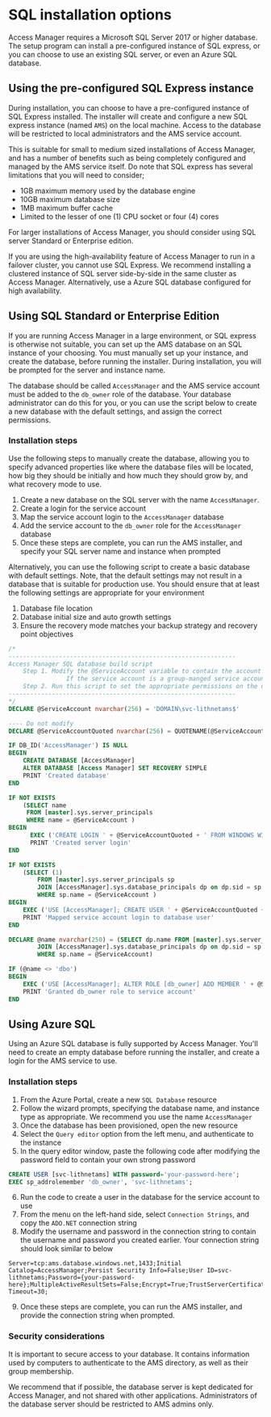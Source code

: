 # SQL installation options
Access Manager requires a Microsoft SQL Server 2017 or higher database. The setup program can install a pre-configured instance of SQL express, or you can choose to use an existing SQL server, or even an Azure SQL database.

## Using the pre-configured SQL Express instance
During installation, you can choose to have a pre-configured instance of SQL Express installed. The installer will create and configure a new SQL express instance (named `AMS`) on the local machine. Access to the database will be restricted to local administrators and the AMS service account.

This is suitable for small to medium sized installations of Access Manager, and has a number of benefits such as being completely configured and managed by the AMS service itself.
Do note that SQL express has several limitations that you will need to consider;
- 1GB maximum memory used by the database engine
- 10GB maximum database size
- 1MB maximum buffer cache
- Limited to the lesser of one (1) CPU socket or four (4) cores 

For larger installations of Access Manager, you should consider using SQL server Standard or Enterprise edition.

If you are using the high-availability feature of Access Manager to run in a failover cluster, you cannot use SQL Express. We recommend installing a clustered instance of SQL server side-by-side in the same cluster as Access Manager. Alternatively, use a Azure SQL database configured for high availability.

## Using SQL Standard or Enterprise Edition
If you are running Access Manager in a large environment, or SQL express is otherwise not suitable, you can set up the AMS database on an SQL instance of your choosing. You must manually set up your instance, and create the database, before running the installer. During installation, you will be prompted for the server and instance name. 

The database should be called `AccessManager` and the AMS service account must be added to the `db_owner` role of the database. Your database administrator can do this for you, or you can use the script below to create a new database with the default settings, and assign the correct permissions.

### Installation steps 
Use the following steps to manually create the database, allowing you to specify advanced properties like where the database files will be located, how big they should be initially and how much they should grow by, and what recovery mode to use. 

1. Create a new database on the SQL server with the name `AccessManager`. 
2. Create a login for the service account
3. Map the service account login to the `AccessManager` database
4. Add the service account to the `db_owner` role for the `AccessManager` database
5. Once these steps are complete, you can run the AMS installer, and specify your SQL server name and instance when prompted

Alternatively, you can use the following script to create a basic database with default settings. Note, that the default settings may not result in a database that is suitable for production use. You should ensure that at least the following settings are appropriate for your environment
1. Database file location
2. Database initial size and auto growth settings
3. Ensure the recovery mode matches your backup strategy and recovery point objectives

```sql
/*
---------------------------------------------------------------
Access Manager SQL database build script
	Step 1. Modify the @ServiceAccount variable to contain the account name of the service account that is used to run the AMS service
                If the service account is a group-manged service account, don't forget to add the '$' character to the end of the account name
	Step 2. Run this script to set the appropriate permissions on the database
---------------------------------------------------------------
*/
DECLARE @ServiceAccount nvarchar(256) = 'DOMAIN\svc-lithnetams$'

---- Do not modify
DECLARE @ServiceAccountQuoted nvarchar(256) = QUOTENAME(@ServiceAccount);

IF DB_ID('AccessManager') IS NULL 
BEGIN
    CREATE DATABASE [AccessManager]
    ALTER DATABASE [Access Manager] SET RECOVERY SIMPLE 
    PRINT 'Created database'
END

IF NOT EXISTS 
    (SELECT name  
     FROM [master].sys.server_principals
     WHERE name = @ServiceAccount )
BEGIN
      EXEC ('CREATE LOGIN ' + @ServiceAccountQuoted + ' FROM WINDOWS WITH DEFAULT_DATABASE=[AccessManager]');
	  PRINT 'Created server login'
END

IF NOT EXISTS
    (SELECT (1)
        FROM [master].sys.server_principals sp
        JOIN [AccessManager].sys.database_principals dp on dp.sid = sp.sid
        WHERE sp.name = @ServiceAccount )
BEGIN
    EXEC ('USE [AccessManager]; CREATE USER ' + @ServiceAccountQuoted + ' FOR LOGIN ' + @ServiceAccountQuoted);
	PRINT 'Mapped service account login to database user'
END

DECLARE @name nvarchar(250) = (SELECT dp.name FROM [master].sys.server_principals sp
        JOIN [AccessManager].sys.database_principals dp on dp.sid = sp.sid
        WHERE sp.name = @ServiceAccount)

IF (@name <> 'dbo')
BEGIN
    EXEC ('USE [AccessManager]; ALTER ROLE [db_owner] ADD MEMBER ' + @ServiceAccountQuoted)
	PRINT 'Granted db_owner role to service account'
END

```

## Using Azure SQL
Using an Azure SQL database is fully supported by Access Manager. You'll need to create an empty database before running the installer, and create a login for the AMS service to use.

### Installation steps 
1. From the Azure Portal, create a new `SQL Database` resource
2. Follow the wizard prompts, specifying the database name, and instance type as appropriate. We recommend you use the name `AccessManager`
3. Once the database has been provisioned, open the new resource
4. Select the `Query editor` option from the left menu, and authenticate to the instance
5. In the query editor window, paste the following code after modifying the password field to contain your own strong password

```sql
CREATE USER [svc-lithnetams] WITH password='your-password-here';
EXEC sp_addrolemember 'db_owner', 'svc-lithnetams';

```

6. Run the code to create a user in the database for the service account to use
7. From the menu on the left-hand side, select `Connection Strings`, and copy the `ADO.NET` connection string
8. Modify the username and password in the connection string to contain the username and password you created earlier. Your connection string should look similar to below

```
Server=tcp:ams.database.windows.net,1433;Initial Catalog=AccessManager;Persist Security Info=False;User ID=svc-lithnetams;Password={your-password-here};MultipleActiveResultSets=False;Encrypt=True;TrustServerCertificate=False;Connection Timeout=30;
```
9. Once these steps are complete, you can run the AMS installer, and provide the connection string when prompted.

### Security considerations
It is important to secure access to your database. It contains information used by computers to authenticate to the AMS directory, as well as their group membership. 

We recommend that if possible, the database server is kept dedicated for Access Manager, and not shared with other applications. Administrators of the database server should be restricted to AMS admins only. 
